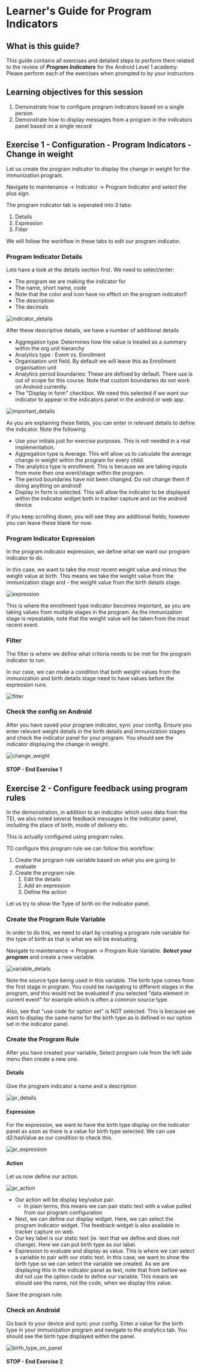 # Learner's Guide for Program Indicators

## What is this guide?

This guide contains all exercises and detailed steps to perform them related to the review of ***Program Indicators*** for the Android Level 1 academy. Please perform each of the exercises when prompted to by your instructors

## Learning objectives for this session

1. Demonstrate how to configure program indicators based on a single person
2. Demonstrate how to display messages from a program in the indicators panel based on a single record

## Exercise 1 - Configuration - Program Indicators - Change in weight

Let us create the program indicator to display the change in weight for the immunization program.

Navigate to maintenance -> Indicator -> Program Indicator and select the plus sign.

The program indicator tab is seperated into 3 tabs:
1. Details
2. Expression
3. Filter

We will follow the workflow in these tabs to edit our program indicator.

### Program Indicator Details

Lets have a look at the details section first. We need to select/enter:

- The program we are making the indicator for
- The name, short name, code
- Note that the color and icon have no effect on the program indicator!!
- The description
- The decimals

![indicator_details](images/program_indicators/indicator_details.png)

After these descriptive details, we have a number of additional details

- Aggregation type: Determines how the value is treated as a summary within the org unit hierarchy
- Analytics type : Event vs. Enrollment
- Organisation unit field. By default we will leave this as Enrollment organisation unit
- Analytics period boundaries: These are defined by default. There use is out of scope for this course. Note that custom boundaries do not work on Android currently.
- The "Display in form" checkbox. We need this selected if we want our indicator to appear in the indicators panel in the android or web app.

![important_details](images/program_indicators/important_details.png)

As you are explaining these fields, you can enter in relevant details to define the indicator. Note the following:

- Use your initials just for exercise purposes. This is not needed in a real implementation.
- Aggregation type is Average. This will allow us to calculate the average change in weight within the program for every child.
- The analytics type is enrollment. This is because we are taking inputs from more then one event/stage within the program.
- The period boundaries have not been changed. Do not change them if doing anything on android!
- Display in form is selected. This will allow the indicator to be displayed within the indicator widget both in tracker capture and on the android device

If you keep scrolling down, you will see they are additional fields; however you can leave these blank for now. 

### Program Indicator Expression

In the program indicator expression, we define what we want our program indicator to do.

In this case, we want to take the most recent weight value and minus the weight value at birth. This means we take the weight value from the immunization stage and - the weight value from the birth details stage.

![expression](images/program_indicators/expression.png)

This is where the enrollment type indicator becomes important, as you are taking values from multiple stages in the program. As the immunization stage is repeatable, note that the weight value will be taken from the most recent event.

### Filter

The filter is where we define what criteria needs to be met for the program indicator to run. 

In our case, we can make a condition that both weight values from the immunization and birth details stage need to have values before the expression runs.

![filter](images/program_indicators/filter.png)

### Check the config on Android

After you have saved your program indicator, sync your config. Ensure you enter relevant weight details in the birth details and immunization stages and check the indicator panel for your program. You should see the indicator displaying the change in weight.

![change_weight](images/program_indicators/change_in_weight.png)

#### STOP - End Exercise 1

## Exercise 2 - Configure feedback using program rules

In the demonstration, in addition to an indicator which uses data from the TEI, we also noted several feedback messages in the indicator panel, including the place of birth, mode of delivery etc.

This is actually configured using program rules.

TO configure this program rule we can follow this workflow:

1. Create the program rule variable based on what you are going to evaluate
2. Create the program rule
   1. Edit the details
   2. Add an expression
   3. Define the action

Let us try to show the Type of birth on the indicator panel.

### Create the Program Rule Variable

In order to do this, we need to start by creating a program rule variable for the type of birth as that is what we will be evaluating.

Navigate to maintenance -> Program -> Program Rule Variable. ***Select your program*** and create a new variable.

![variable_details](images/program_indicators/variable_details.png)

Note the source type being used in this variable. The birth type comes from the first stage in program. You could be navigating to different stages in the program, and this would not be evaluated if you selected "data element in current event" for example which is often a common source type. 

Also, see that "use code for option set" is NOT selected. This is because we want to display the same name for the birth type as is defined in our option set in the indicator panel.

### Create the Program Rule

After you have created your variable, Select program rule from the left side menu then create a new one.

#### Details

Give the program indicator a name and a description

![pr_details](images/program_indicators/pr_details.png)

#### Expression

For the expression, we want to have the birth type display on the indicator panel as soon as there is a value for birth type selected. We can use d2:hasValue as our condition to check this.

![pr_expression](images/program_indicators/pr_expression.png)

#### Action

Let us now define our action. 

![pr_action](images/program_indicators/pr_action.png)

- Our action will be display key/value pair.
  - In plain terms, this means we can pair static text with a value pulled from our program configuration
- Next, we can define our display widget. Here, we can select the program indicator widget. The feedback widget is also available in tracker capture on web.
- Our key label is our static text (ie. text that we define and does not change). Here we can put birth type as our label.
- Expression to evaluate and display as value. This is where we can select a variable to pair with our static text. In this case, we want to show the birth type so we can select the variable we created. As we are displaying this in the indicator panel as text, note that from before we did not use the option code to define our variable. This means we should see the name, not the code, when we display this value.

Save the program rule.

### Check on Android

Go back to your device and sync your config. Enter a value for the birth type in your immunization program and navigate to the analytics tab. You should see the birth type displayed within the panel.

![birth_type_on_panel](images/program_indicators/birth_type_on_panel.png)

#### STOP - End Exercise 2